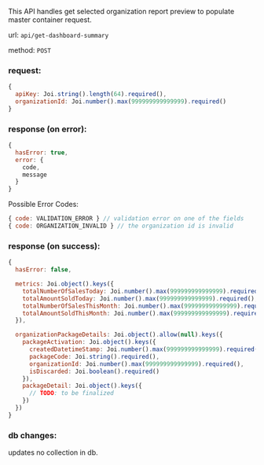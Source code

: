 This API handles get selected organization report preview to populate master container request.

url: `api/get-dashboard-summary`

method: `POST`

### request: 
```js
{
  apiKey: Joi.string().length(64).required(),
  organizationId: Joi.number().max(999999999999999).required()
}
```

### response (on error):
```js
{
  hasError: true,
  error: {
    code,
    message
  }
}
```

Possible Error Codes:
```js
{ code: VALIDATION_ERROR } // validation error on one of the fields
{ code: ORGANIZATION_INVALID } // the organization id is invalid
```

### response (on success):
```js
{
  hasError: false,

  metrics: Joi.object().keys({
    totalNumberOfSalesToday: Joi.number().max(999999999999999).required(),
    totalAmountSoldToday: Joi.number().max(999999999999999).required(),
    totalNumberOfSalesThisMonth: Joi.number().max(999999999999999).required(),
    totalAmountSoldThisMonth: Joi.number().max(999999999999999).required()
  }),

  organizationPackageDetails: Joi.object().allow(null).keys({
    packageActivation: Joi.object().keys({
      createdDatetimeStamp: Joi.number().max(999999999999999).required(),
      packageCode: Joi.string().required(),
      organizationId: Joi.number().max(999999999999999).required(),
      isDiscarded: Joi.boolean().required()
    }),
    packageDetail: Joi.object().keys({
      // TODO: to be finalized
    })
  })
}
```

### db changes:
updates no collection in db.